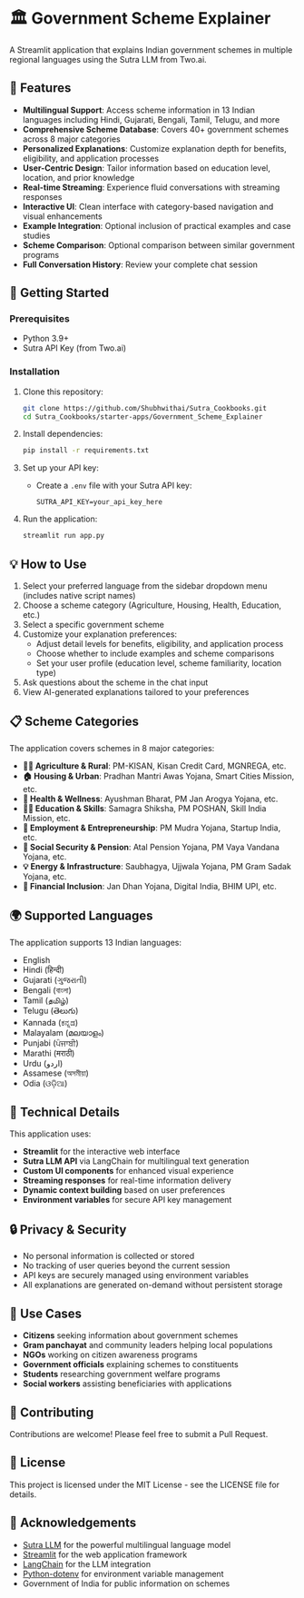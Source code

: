 # 🏛️ Government Scheme Explainer

A Streamlit application that explains Indian government schemes in multiple regional languages using the Sutra LLM  from Two.ai.

## 🌟 Features

- **Multilingual Support**: Access scheme information in 13 Indian languages including Hindi, Gujarati, Bengali, Tamil, Telugu, and more
- **Comprehensive Scheme Database**: Covers 40+ government schemes across 8 major categories
- **Personalized Explanations**: Customize explanation depth for benefits, eligibility, and application processes
- **User-Centric Design**: Tailor information based on education level, location, and prior knowledge
- **Real-time Streaming**: Experience fluid conversations with streaming responses
- **Interactive UI**: Clean interface with category-based navigation and visual enhancements
- **Example Integration**: Optional inclusion of practical examples and case studies
- **Scheme Comparison**: Optional comparison between similar government programs
- **Full Conversation History**: Review your complete chat session

## 🚀 Getting Started

### Prerequisites

- Python 3.9+
- Sutra API Key (from Two.ai)

### Installation

1. Clone this repository:
   ```bash
   git clone https://github.com/Shubhwithai/Sutra_Cookbooks.git
   cd Sutra_Cookbooks/starter-apps/Government_Scheme_Explainer
   ```

2. Install dependencies:
   ```bash
   pip install -r requirements.txt
   ```

3. Set up your API key:
   - Create a `.env` file with your Sutra API key:
     ```
     SUTRA_API_KEY=your_api_key_here
     ```

4. Run the application:
   ```bash
   streamlit run app.py
   ```

## 💡 How to Use

1. Select your preferred language from the sidebar dropdown menu (includes native script names)
2. Choose a scheme category (Agriculture, Housing, Health, Education, etc.)
3. Select a specific government scheme
4. Customize your explanation preferences:
   - Adjust detail levels for benefits, eligibility, and application process
   - Choose whether to include examples and scheme comparisons
   - Set your user profile (education level, scheme familiarity, location type)
5. Ask questions about the scheme in the chat input
6. View AI-generated explanations tailored to your preferences

## 📋 Scheme Categories

The application covers schemes in 8 major categories:
- **👨‍🌾 Agriculture & Rural**: PM-KISAN, Kisan Credit Card, MGNREGA, etc.
- **🏠 Housing & Urban**: Pradhan Mantri Awas Yojana, Smart Cities Mission, etc.
- **🏥 Health & Wellness**: Ayushman Bharat, PM Jan Arogya Yojana, etc.
- **👩‍🎓 Education & Skills**: Samagra Shiksha, PM POSHAN, Skill India Mission, etc.
- **💼 Employment & Entrepreneurship**: PM Mudra Yojana, Startup India, etc.
- **👵 Social Security & Pension**: Atal Pension Yojana, PM Vaya Vandana Yojana, etc.
- **💡 Energy & Infrastructure**: Saubhagya, Ujjwala Yojana, PM Gram Sadak Yojana, etc.
- **🏦 Financial Inclusion**: Jan Dhan Yojana, Digital India, BHIM UPI, etc.

## 🌍 Supported Languages

The application supports 13 Indian languages:
- English
- Hindi (हिन्दी)
- Gujarati (ગુજરાતી)
- Bengali (বাংলা)
- Tamil (தமிழ்)
- Telugu (తెలుగు)
- Kannada (ಕನ್ನಡ)
- Malayalam (മലയാളം)
- Punjabi (ਪੰਜਾਬੀ)
- Marathi (मराठी)
- Urdu (اردو)
- Assamese (অসমীয়া)
- Odia (ଓଡ଼ିଆ)

## 🎨 Technical Details

This application uses:
- **Streamlit** for the interactive web interface
- **Sutra LLM API** via LangChain for multilingual text generation
- **Custom UI components** for enhanced visual experience
- **Streaming responses** for real-time information delivery
- **Dynamic context building** based on user preferences
- **Environment variables** for secure API key management

## 🔒 Privacy & Security

- No personal information is collected or stored
- No tracking of user queries beyond the current session
- API keys are securely managed using environment variables
- All explanations are generated on-demand without persistent storage

## 🎯 Use Cases

- **Citizens** seeking information about government schemes
- **Gram panchayat** and community leaders helping local populations
- **NGOs** working on citizen awareness programs
- **Government officials** explaining schemes to constituents
- **Students** researching government welfare programs
- **Social workers** assisting beneficiaries with applications

## 🤝 Contributing

Contributions are welcome! Please feel free to submit a Pull Request.

## 📄 License

This project is licensed under the MIT License - see the LICENSE file for details.

## 🙏 Acknowledgements

- [Sutra LLM](https://www.two.ai/sutra) for the powerful multilingual language model
- [Streamlit](https://streamlit.io) for the web application framework
- [LangChain](https://www.langchain.com) for the LLM integration
- [Python-dotenv](https://github.com/theskumar/python-dotenv) for environment variable management
- Government of India for public information on schemes
